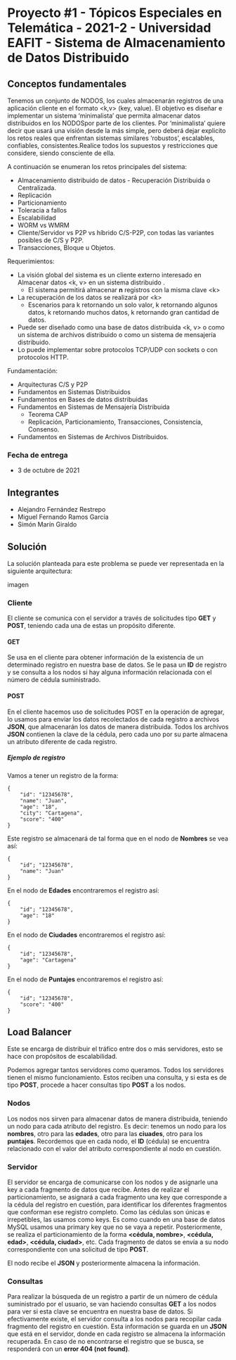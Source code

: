 # Proyecto #1 - Tópicos Especiales en Telemática - 2021-2 - Universidad EAFIT - Sistema de Almacenamiento de Datos Distribuido

## Conceptos fundamentales

Tenemos un conjunto de NODOS, los cuales almacenarán registros de una aplicación cliente en el formato <k,v> (key, value). El objetivo es diseñar e implementar un sistema ‘minimalista’ que permita almacenar datos distribuidos en los NODOSpor parte de los clientes. Por ‘minimalista’ quiere decir que usará una visión desde la más simple, pero deberá dejar explicito los retos reales que  enfrentan  sistemas  similares  ‘robustos’,  escalables,  confiables,  consistentes.Realice  todos los supuestos y restricciones que considere, siendo consciente de ella.

A continuación se enumeran los retos principales del sistema:

* Almacenamiento distribuido de datos - Recuperación Distribuida o Centralizada.
* Replicación
* Particionamiento
* Toleracia a fallos
* Escalabilidad
* WORM vs WMRM
* Cliente/Servidor vs P2P vs híbrido C/S-P2P, con todas las variantes posibles de C/S y P2P.
* Transacciones, Bloque u Objetos.

Requerimientos:

* La visión global del sistema es un cliente externo interesado en Almacenar datos <k, v> en un sistema distribuido .
    * El sistema permitirá almacenar **n** registros con la misma clave \<k>
* La recuperación de los datos se realizará por \<k>
    * Escenarios para k retornando un solo valor, k retornando algunos datos, k retornando muchos datos, k retornando gran cantidad de datos.
* Puede ser diseñado como una base de datos distribuida <k, v> o como un sistema de archivos distribuido o como un sistema de mensajería distribuido.
* Lo puede implementar sobre protocolos TCP/UDP con sockets o con protocolos HTTP.

Fundamentación:

* Arquitecturas C/S y P2P
* Fundamentos en Sistemas Distribuidos
* Fundamentos en Bases de datos distribuidas
* Fundamentos en Sistemas de Mensajería Distribuida
  * Teorema CAP
  * Replicación, Particionamiento, Transacciones, Consistencia, Consenso.
* Fundamentos en Sistemas de Archivos Distribuidos.

### Fecha de entrega

* 3 de octubre de 2021

## Integrantes

* Alejandro Fernández Restrepo
* Miguel Fernando Ramos García
* Simón Marín Giraldo

## Solución

La solución planteada para este problema se puede ver representada en la siguiente arquitectura:

imagen

### Cliente

El cliente se comunica con el servidor a través de solicitudes tipo **GET** y  **POST**, teniendo cada una de estas un propósito diferente.

#### GET

Se usa en el cliente para obtener información de la existencia de un determinado registro en nuestra base de datos. Se le pasa un **ID** de registro y se consulta a los nodos si hay alguna información relacionada con el número de cédula suministrado.

#### POST

En el cliente hacemos uso de solicitudes POST en la operación de agregar, lo usamos para enviar los datos recolectados de cada registro a archivos **JSON**, que almacenarán los datos de manera distribuida. Todos los archivos **JSON** contienen la clave de la cédula, pero cada uno por su parte almacena un atributo diferente de cada registro.

##### Ejemplo de registro

Vamos a tener un registro de la forma:

    {
        "id": "12345678",
        "name": "Juan",
        "age": "18",
        "city": "Cartagena",
        "score": "400"
    }

Este registro se almacenará de tal forma que en el nodo de **Nombres** se vea así:

    {
        "id"; "12345678",
        "name": "Juan"
    }

En el nodo de **Edades** encontraremos el registro así:

    {
        "id"; "12345678",
        "age": "18"
    }

En el nodo de **Ciudades** encontraremos el registro así:

    {
        "id"; "12345678",
        "age": "Cartagena"
    }

En el nodo de **Puntajes** encontraremos el registro así:

    {
        "id"; "12345678",
        "score": "400"
    }

## Load Balancer

Este se encarga de distribuir el tráfico entre dos o más servidores, esto se hace con propósitos de escalabilidad.

Podemos agregar tantos servidores como queramos. Todos los servidores tienen el mismo funcionamiento. Estos reciben una consulta, y si esta es de tipo **POST**, procede a hacer consultas tipo **POST** a los nodos.

### Nodos

Los nodos nos sirven para almacenar datos de manera distribuida, teniendo un nodo para cada atributo del registro. Es decir: tenemos un nodo para los **nombres**, otro para las **edades**, otro para las **ciuades**, otro para los **puntajes**. Recordemos que en cada nodo, el **ID** (cédula) se encuentra relacionado con el valor del atributo correspondiente al nodo en cuestión.

### Servidor

El servidor se encarga de comunicarse con los nodos y de asignarle una key a cada fragmento de datos que recibe. Antes de realizar el particionamiento, se asignará a cada fragmento una key que corresponde a la cédula del registro en cuestión, para identificar los diferentes fragmentos que conforman ese registro completo. Como las cédulas son únicas e irrepetibles, las usamos como keys. Es como cuando en una base de datos MySQL usamos una primary key que no se vaya a repetir. Posteriormente, se realiza el particionamiento de la forma **<cédula, nombre>**, **<cédula, edad>**, **<cédula, ciudad>**, etc. Cada fragmento de datos se envía a su nodo correspondiente con una solicitud de tipo **POST**.

El nodo recibe el **JSON** y posteriormente almacena la información.

### Consultas

Para realizar la búsqueda de un registro a partir de un número de cédula suministrado por el usuario, se van haciendo consultas **GET** a los nodos para ver si esta clave se encuentra en nuestra base de datos. Si efectivamente existe, el servidor consulta a los nodos para recopilar cada fragmento del registro en cuestión. Esta información se guarda en un **JSON** que está en el servidor, donde en cada registro se almacena la información recuperada. En caso de no encontrarse el registro que se busca, se responderá con un **error 404 (not found)**.
